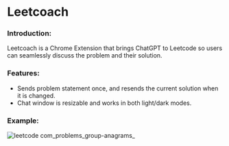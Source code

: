 # Leetcoach

### Introduction:
Leetcoach is a Chrome Extension that brings ChatGPT to Leetcode so users can seamlessly discuss the problem and their solution.

### Features:
- Sends problem statement once, and resends the current solution when it is changed.
- Chat window is resizable and works in both light/dark modes.

### Example:
![leetcode com_problems_group-anagrams_](https://user-images.githubusercontent.com/71854758/223333526-f50e3f86-5413-4371-b798-5b5cd388c9b0.png)
